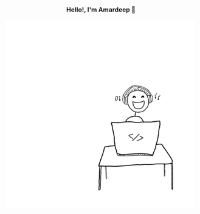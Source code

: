<h3 align = "center">Hello!, I'm Amardeep 👋 </h3>
<img src = "ph.png" widht = "500" height = "500">
